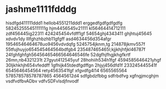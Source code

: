 # jashme1111fdddg
hisdfgd411111ddd1
hellob4551211ddd1
erggedfgdfgdfgdfg
58245255545111111g
hjm4456545v21111
kl56464414712111
zdf456445ig22311
424245454vfdff1gf
54654ghj4343411
ghjhtuj45645 xdvdv1dy
lllfghzhbzhb11gfgff
asd4634456d354afgr
19546546464678uo9456vdvdqfg
5245754jknm,tg
214878jkmv557f
55tfujhuyjo654545464564bdfgb4
235487465465l;kjjkhjhfjkl46787f
24fghfghfgh56456465466564646546fe
52dgfhjfhgjkhgfkrtf
26mn,nb4321231t
27gyut412545yuf
28hohiih534h1fgf
4594585646421yhgf
30ljkhkhjh654vfeddff
1gfhijk45tdedfgdffgn
2hjyj456dfd1f
233245445541f
6545646454564
rety4563541fgf
xfgvdfg4l14
6565565564
578578578578787865
45645612d4
sdfgbdzfbbg
sdfrbdfvg
xgfngjmcghjm
vsdfvdfbvADbv
vdfvSDFvlsdjfnvodf
